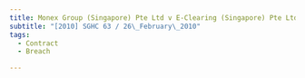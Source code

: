 ```yaml
---
title: Monex Group (Singapore) Pte Ltd v E-Clearing (Singapore) Pte Ltd
subtitle: "[2010] SGHC 63 / 26\_February\_2010"
tags:
  - Contract
  - Breach

---
```


